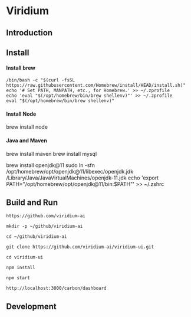 # Viridium 

## Introduction


## Install

#### Install brew

```
/bin/bash -c "$(curl -fsSL https://raw.githubusercontent.com/Homebrew/install/HEAD/install.sh)"
echo '# Set PATH, MANPATH, etc., for Homebrew.' >> ~/.zprofile
echo 'eval "$(/opt/homebrew/bin/brew shellenv)"' >> ~/.zprofile
eval "$(/opt/homebrew/bin/brew shellenv)"
```

#### Install Node
brew install node

#### Java and Maven
brew install maven
brew install mysql

brew install openjdk@11
sudo ln -sfn /opt/homebrew/opt/openjdk@11/libexec/openjdk.jdk /Library/Java/JavaVirtualMachines/openjdk-11.jdk
echo 'export PATH="/opt/homebrew/opt/openjdk@11/bin:$PATH"' >> ~/.zshrc

## Build and Run

```
https://github.com/viridium-ai

mkdir -p ~/github/viridium-ai

cd ~/github/viridium-ai

git clone https://github.com/viridium-ai/viridium-ui.git

cd viridium-ui

npm install

npm start

http://localhost:3000/carbon/dashboard

```
## Development



